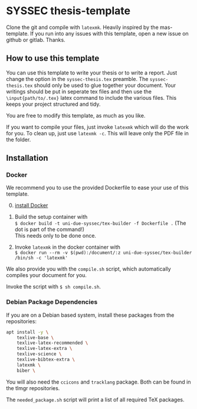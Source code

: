 # SYSSEC thesis-template

Clone the git and compile with `latexmk`. Heavily inspired by the mas-template.
If you run into any issues with this template, open a new issue on github or
gitlab. Thanks.


## How to use this template

You can use this template to write your thesis or to write a report. 
Just change the option in the `syssec-thesis.tex` preamble.
The `syssec-thesis.tex` should only be used to glue together your document. 
Your writings should be put in seperate tex files and then use the 
`\input{path/to/.tex}` latex command to include the various files. 
This keeps your project structured and tidy.

You are free to modify this template, as much as you like.

If you want to compile your files, just invoke `latexmk` which will do the work for you. 
To clean up, just use `latexmk -c`. This will leave only the PDF file in the folder. 


## Installation

### Docker

We recommend you to use the provided Dockerfile to ease your use of this template.

0. [install Docker](https://docs.docker.com/install/)

1. Build the setup container with  
`$ docker build -t uni-due-syssec/tex-builder -f Dockerfile .` (The dot is part of the command!)  
This needs only to be done once.
    

2. Invoke `latexmk` in the docker container with   
`$ docker run --rm -v $(pwd):/document/:z uni-due-syssec/tex-builder /bin/sh -c 'latexmk' `

We also provide you with the `compile.sh` script, which automatically compiles your document for you.

Invoke the script with `$ sh compile.sh`.

### Debian Package Dependencies

If you are on a Debian based system, install these packages from the repositories:

```sh
apt install -y \
    texlive-base \
    texlive-latex-recommended \
    texlive-latex-extra \
    texlive-science \
    texlive-bibtex-extra \
    latexmk \
    biber \
```

You will also need the `ccicons` and `tracklang` package. 
Both can be found in the tlmgr repositories.

The `needed_package.sh` script will print a list of all required TeX packages.

<!--
whats up with this?

```sh
tlmgr install missingpackage.sty
```

If tlmgr can not find the right packages, you can download them manually. 
-->
